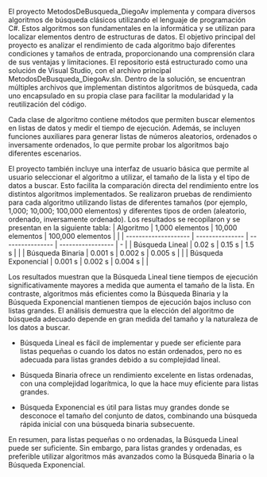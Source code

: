 El proyecto MetodosDeBusqueda_DiegoAv implementa y compara diversos algoritmos de búsqueda clásicos utilizando el lenguaje de programación C#. Estos algoritmos son fundamentales en la informática y se utilizan para localizar elementos dentro de estructuras de datos. El objetivo principal del proyecto es analizar el rendimiento de cada algoritmo bajo diferentes condiciones y tamaños de entrada, proporcionando una comprensión clara de sus ventajas y limitaciones.
El repositorio está estructurado como una solución de Visual Studio, con el archivo principal MetodosDeBusqueda_DiegoAv.sln. Dentro de la solución, se encuentran múltiples archivos que implementan distintos algoritmos de búsqueda, cada uno encapsulado en su propia clase para facilitar la modularidad y la reutilización del código.

Cada clase de algoritmo contiene métodos que permiten buscar elementos en listas de datos y medir el tiempo de ejecución. Además, se incluyen funciones auxiliares para generar listas de números aleatorios, ordenados o inversamente ordenados, lo que permite probar los algoritmos bajo diferentes escenarios.

El proyecto también incluye una interfaz de usuario básica que permite al usuario seleccionar el algoritmo a utilizar, el tamaño de la lista y el tipo de datos a buscar. Esto facilita la comparación directa del rendimiento entre los distintos algoritmos implementados.
Se realizaron pruebas de rendimiento para cada algoritmo utilizando listas de diferentes tamaños (por ejemplo, 1,000; 10,000; 100,000 elementos) y diferentes tipos de orden (aleatorio, ordenado, inversamente ordenado). Los resultados se recopilaron y se presentan en la siguiente tabla:
| Algoritmo            | 1,000 elementos | 10,000 elementos | 100,000 elementos |   |
| -------------------- | --------------- | ---------------- | ----------------- | - |
| Búsqueda Lineal      | 0.02 s          | 0.15 s           | 1.5 s             |   |
| Búsqueda Binaria     | 0.001 s         | 0.002 s          | 0.005 s           |   |
| Búsqueda Exponencial | 0.001 s         | 0.002 s          | 0.004 s           |   |

Los resultados muestran que la Búsqueda Lineal tiene tiempos de ejecución significativamente mayores a medida que aumenta el tamaño de la lista. En contraste, algoritmos más eficientes como la Búsqueda Binaria y la Búsqueda Exponencial mantienen tiempos de ejecución bajos incluso con listas grandes.
El análisis demuestra que la elección del algoritmo de búsqueda adecuado depende en gran medida del tamaño y la naturaleza de los datos a buscar.

- Búsqueda Lineal es fácil de implementar y puede ser eficiente para listas pequeñas o cuando los datos no están ordenados, pero no es adecuada para listas grandes debido a su complejidad lineal.

- Búsqueda Binaria ofrece un rendimiento excelente en listas ordenadas, con una complejidad logarítmica, lo que la hace muy eficiente para listas grandes.

- Búsqueda Exponencial es útil para listas muy grandes donde se desconoce el tamaño del conjunto de datos, combinando una búsqueda rápida inicial con una búsqueda binaria subsecuente.

En resumen, para listas pequeñas o no ordenadas, la Búsqueda Lineal puede ser suficiente. Sin embargo, para listas grandes y ordenadas, es preferible utilizar algoritmos más avanzados como la Búsqueda Binaria o la Búsqueda Exponencial.
